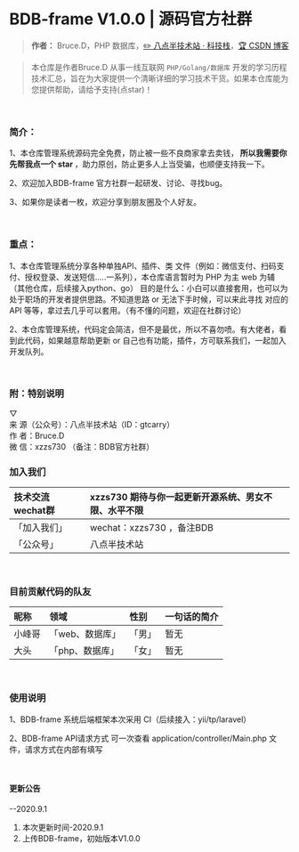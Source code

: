 # BDB-frame V1.0.0 | 源码官方社群

> **作者：** Bruce.D，PHP 数据库，[:pencil2: 八点半技术站 · 科技栈](#)，[:trophy: CSDN 博客](https://blog.csdn.net/qq_40884473)

> 本仓库是作者Bruce.D 从事一线互联网 ```PHP/Golang/数据库``` 开发的学习历程技术汇总，旨在为大家提供一个清晰详细的学习技术干货。如果本仓库能为您提供帮助，请给予支持(点star)！


<br/>  

### 简介：

1、本仓库管理系统源码完全免费，防止被一些不良商家拿去卖钱，<b> 所以我需要你先帮我点一个 star </b>，助力原创，防止更多人上当受骗，也顺便支持我一下。

2、欢迎加入BDB-frame 官方社群一起研发、讨论、寻找bug。

3、如果你是读者一枚，欢迎分享到朋友圈及个人好友。

<br/>

### 重点：

1、本仓库管理系统分享各种单独API、插件、类 文件（例如：微信支付、扫码支付、授权登录、发送短信.....一系列），本仓库语言暂时为 PHP 为主 web 为辅（其他仓库，后续接入python、go）
目的是什么：小白可以直接套用，也可以为处于职场的开发者提供思路。不知道思路 or 无法下手时候，可以来此寻找 对应的API 等等，拿过去几乎可以套用。（有不懂的问题，欢迎在社群讨论）

2、本仓库管理系统，代码定会简洁，但不是最优，所以不喜勿喷。有大佬者，看到此代码，如果越意帮助更新 or 自己也有功能，插件，方可联系我们，一起加入开发队列。 

<br/>

### 附：特别说明 <br/>
▽<br/>
来   源（公众号）：八点半技术站（ID：gtcarry）<br/>
作   者：Bruce.D<br/>
微  信：xzzs730 （备注：BDB官方社群）<br/>


### 加入我们

| 技术交流wechat群 | xzzs730  期待与你一起更新开源系统、男女不限、水平不限|
| :------------- | :----------- |
| 「加入我们」| wechat：xzzs730 ，备注BDB |
| 「公众号」 | 八点半技术站 |
<br/>


### 目前贡献代码的队友

| 昵称 | 领域  | 性别 | 一句话的简介   |
| :------------- | :----------- | :----------- |:----------- |
| 小峰哥| 「web、数据库」 |「男」 | 暂无 |
| 大头 | 「php、数据库」 |「女」 | 暂无 |
<br/>


### 使用说明
1、BDB-frame 系统后端框架本次采用 CI（后续接入：yii/tp/laravel）

2、BDB-frame API请求方式 可一次查看 application/controller/Main.php 文件，请求方式在内部有填写


<br/>


#### 更新公告
--2020.9.1
1. 本次更新时间-2020.9.1
2. 上传BDB-frame，初始版本V1.0.0 
